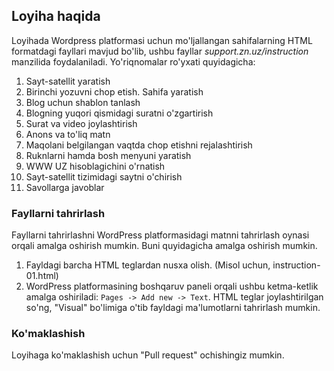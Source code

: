 ## Loyiha haqida
Loyihada Wordpress platformasi uchun mo'ljallangan sahifalarning HTML formatdagi fayllari mavjud bo'lib, ushbu fayllar _support.zn.uz/instruction_ manzilida foydalaniladi. Yo'riqnomalar ro'yxati quyidagicha:
1. Sayt-satellit yaratish
2. Birinchi yozuvni chop etish. Sahifa yaratish
3. Blog uchun shablon tanlash
4. Blogning yuqori qismidagi suratni o'zgartirish
5. Surat va video joylashtirish
6. Anons va to'liq matn
7. Maqolani belgilangan vaqtda chop etishni rejalashtirish
8. Ruknlarni hamda bosh menyuni yaratish
9. WWW UZ hisoblagichini o'rnatish
10. Sayt-satellit tizimidagi saytni o'chirish
11. Savollarga javoblar


### Fayllarni tahrirlash
Fayllarni tahrirlashni WordPress platformasidagi matnni tahrirlash oynasi orqali amalga oshirish mumkin. Buni quyidagicha amalga oshirish mumkin.
1. Fayldagi barcha HTML teglardan nusxa olish. (Misol uchun, instruction-01.html)
2. WordPress platformasining boshqaruv paneli orqali ushbu ketma-ketlik amalga oshiriladi: `Pages -> Add new -> Text`. HTML teglar joylashtirilgan so'ng, "Visual" bo'limiga o'tib fayldagi ma'lumotlarni tahrirlash mumkin.
### Ko'maklashish
Loyihaga ko'maklashish uchun "Pull request" ochishingiz mumkin.
